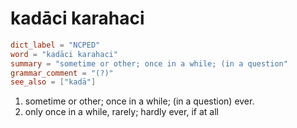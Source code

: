 # kadāci karahaci

``` toml
dict_label = "NCPED"
word = "kadāci karahaci"
summary = "sometime or other; once in a while; (in a question"
grammar_comment = "(?)"
see_also = ["kadā"]
```

1. sometime or other; once in a while; (in a question) ever.
2. only once in a while, rarely; hardly ever, if at all

